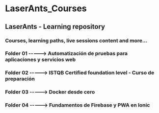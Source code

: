 # LaserAnts_Courses
## LaserAnts - Learning repository 
### Courses, learning paths, live sessions content and more...

### Folder 01 -----> Automatización de pruebas para aplicaciones y servicios web
### Folder 02 -----> ISTQB Certified foundation level - Curso de preparación
### Folder 03 -----> Docker desde cero
### Folder 04 -----> Fundamentos de Firebase y PWA en Ionic